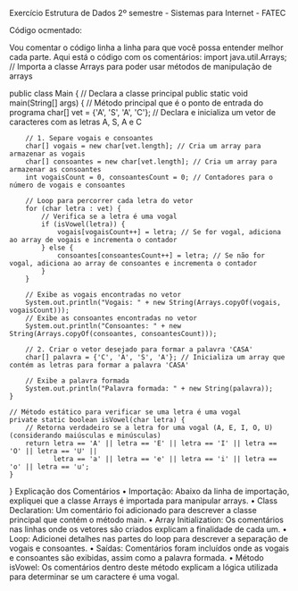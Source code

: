 Exercício Estrutura de Dados 2º semestre - Sistemas para Internet - FATEC

Código ocmentado:

Vou comentar o código linha a linha para que você possa entender melhor cada parte. Aqui está o código com os comentários:
import java.util.Arrays; // Importa a classe Arrays para poder usar métodos de manipulação de arrays

public class Main { // Declara a classe principal
    public static void main(String[] args) { // Método principal que é o ponto de entrada do programa
        char[] vet = {'A', 'S', 'A', 'C'}; // Declara e inicializa um vetor de caracteres com as letras A, S, A e C
        
        // 1. Separe vogais e consoantes
        char[] vogais = new char[vet.length]; // Cria um array para armazenar as vogais
        char[] consoantes = new char[vet.length]; // Cria um array para armazenar as consoantes
        int vogaisCount = 0, consoantesCount = 0; // Contadores para o número de vogais e consoantes

        // Loop para percorrer cada letra do vetor
        for (char letra : vet) {
            // Verifica se a letra é uma vogal
            if (isVowel(letra)) {
                vogais[vogaisCount++] = letra; // Se for vogal, adiciona ao array de vogais e incrementa o contador
            } else {
                consoantes[consoantesCount++] = letra; // Se não for vogal, adiciona ao array de consoantes e incrementa o contador
            }
        }

        // Exibe as vogais encontradas no vetor
        System.out.println("Vogais: " + new String(Arrays.copyOf(vogais, vogaisCount))); 
        // Exibe as consoantes encontradas no vetor
        System.out.println("Consoantes: " + new String(Arrays.copyOf(consoantes, consoantesCount))); 

        // 2. Criar o vetor desejado para formar a palavra 'CASA'
        char[] palavra = {'C', 'A', 'S', 'A'}; // Inicializa um array que contém as letras para formar a palavra 'CASA'

        // Exibe a palavra formada
        System.out.println("Palavra formada: " + new String(palavra)); 
    }

    // Método estático para verificar se uma letra é uma vogal
    private static boolean isVowel(char letra) {
        // Retorna verdadeiro se a letra for uma vogal (A, E, I, O, U) (considerando maiúsculas e minúsculas)
        return letra == 'A' || letra == 'E' || letra == 'I' || letra == 'O' || letra == 'U' ||
               letra == 'a' || letra == 'e' || letra == 'i' || letra == 'o' || letra == 'u';
    }
}
Explicação dos Comentários
•	Importação: Abaixo da linha de importação, expliquei que a classe Arrays é importada para manipular arrays.
•	Class Declaration: Um comentário foi adicionado para descrever a classe principal que contém o método main.
•	Array Initialization: Os comentários nas linhas onde os vetores são criados explicam a finalidade de cada um.
•	Loop: Adicionei detalhes nas partes do loop para descrever a separação de vogais e consoantes.
•	Saídas: Comentários foram incluídos onde as vogais e consoantes são exibidas, assim como a palavra formada.
•	Método isVowel: Os comentários dentro deste método explicam a lógica utilizada para determinar se um caractere é uma vogal.
